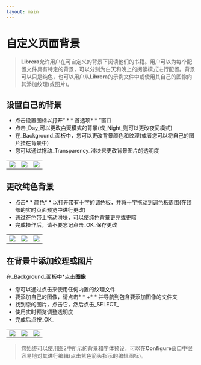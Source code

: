 ```yaml
---
layout: main
---
```


# 自定义页面背景

> **Librera**允许用户在可自定义的背景下阅读他们的书籍。用户可以为每个配置文件具有特定的背景，可以分别为白天和晚上的阅读模式进行配置。背景可以只是纯色，也可以用户从**Librera**的示例文件中或使用其自己的图像向其添加纹理(或图片)。

## 设置自己的背景
* 点击设置图标以打开“ * * 首选项* * ”窗口
* 点击_Day_可以更改白天模式的背景(或_Night_则可以更改夜间模式)
* 在_Background_面板中，您可以更改背景颜色和纹理(或者您可以将自己的图片挂在背景中)
* 您可以通过拖动_Transparency_滑块来更改背景图片的透明度

||||
|-|-|-|
|![](1.jpg)|![](2.jpg)|![](3.jpg)|

## 更改纯色背景
* 点击* * 颜色* * 以打开带有十字的调色板，并将十字拖动到调色板周围(在顶部的实时页面预览中进行更改)
* 通过在色带上拖动滑块，可以使纯色背景更亮或更暗
* 完成操作后，请不要忘记点击_OK_保存更改

||||
|-|-|-|
|![](6.jpg)|![](5.jpg)|![](8.jpg)|

## 在背景中添加纹理或图片
在_Background_面板中*点击**图像**
* 您可以通过点击来使用任何内置的纹理文件
* 要添加自己的图像，请点击* * +* * 并导航到包含要添加图像的文件夹
* 找到您的图片，点击它，然后点击_SELECT_
* 使用实时预览调整透明度
* 完成后点按_OK_

||||
|-|-|-|
|![](7.jpg)|![](4.jpg)|![](9.jpg)|

>您始终可以使用图2中所示的背景和字体预设。可以在**Configure**窗口中很容易地对其进行编辑(点击紫色箭头指示的编辑图标)。
